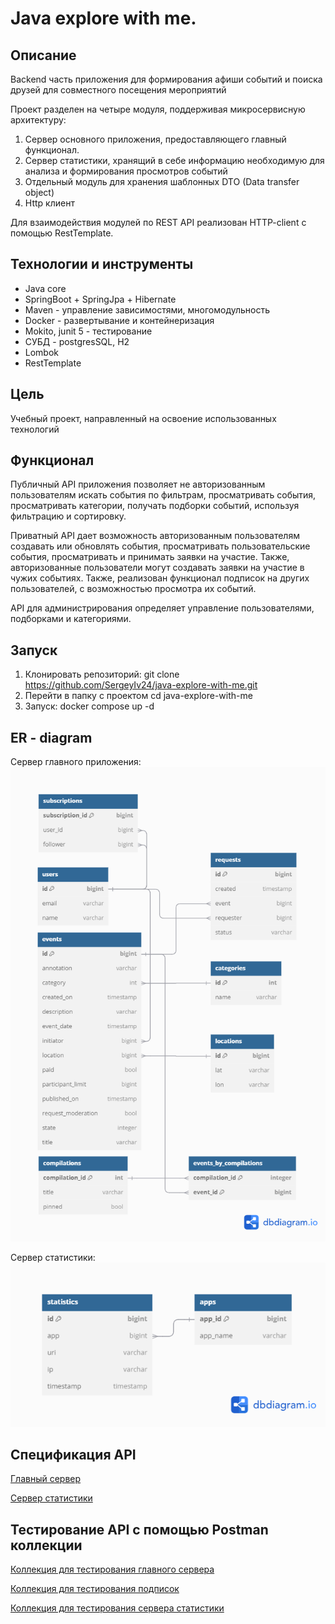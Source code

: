 
# Java explore with me.

## Описание
Backend часть приложения для формирования афиши событий и поиска друзей для совместного посещения мероприятий

Проект разделен на четыре модуля, поддерживая микросервисную архитектуру:
1. Сервер основного приложения, предоставляющего главный функционал.
2. Сервер статистики, хранящий в себе информацию необходимую для анализа и формирования просмотров событий
3. Отдельный модуль для хранения шаблонных DTO (Data transfer object)
4. Http клиент

Для взаимодействия модулей по REST API реализован HTTP-client с помощью RestTemplate.

## Технологии и инструменты
* Java core
* SpringBoot + SpringJpa + Hibernate
* Maven - управление зависимостями, многомодульность
* Docker - развертывание и контейнеризация
* Mokito, junit 5 - тестирование
* СУБД - postgresSQL, H2 
* Lombok
* RestTemplate

## Цель
Учебный проект, направленный на освоение использованных технологий

## Функционал
Публичный API приложения позволяет не авторизованным пользователям искать события по фильтрам, просматривать события,
просматривать категории, получать подборки событий, используя фильтрацию и сортировку.

Приватный API дает возможность авторизованным пользователям создавать или обновлять события,
просматривать пользовательские события, просматривать и принимать заявки на участие.
Также, авторизованные пользователи могут
создавать заявки на участие в чужих событиях.
Также, реализован функционал подписок на других пользователей, с возможностью просмотра их событий.

API для администрирования определяет управление пользователями, подборками и категориями.

## Запуск
1. Клонировать репозиторий: git clone https://github.com/SergeyIv24/java-explore-with-me.git
2. Перейти в папку с проектом cd java-explore-with-me
3. Запуск: docker compose up -d

## ER - diagram
Сервер главного приложения:
![ER-diagramm-main-server.png](ER-diagramm-main-server.png)

Сервер статистики:
![ER-diagramm-stat-server.png](ER-diagramm-stat-server.png)

## Спецификация API
[Главный сервер](https://github.com/SergeyIv24/java-explore-with-me/blob/main/ewm-main-service-spec.json)

[Сервер статистики](https://github.com/SergeyIv24/java-explore-with-me/blob/main/ewm-stats-service-spec.json)

## Тестирование API с помощью Postman коллекции

[Коллекция для тестирования главного сервера](https://github.com/SergeyIv24/java-explore-with-me/blob/main/postman/ewm-main-service.json)

[Коллекция для тестирования подписок](https://github.com/SergeyIv24/java-explore-with-me/blob/feature_subscriptions/postman/feature.json)

[Коллекция для тестирования сервера статистики](https://github.com/SergeyIv24/java-explore-with-me/blob/main/postman/ewm-stat-service.json)

